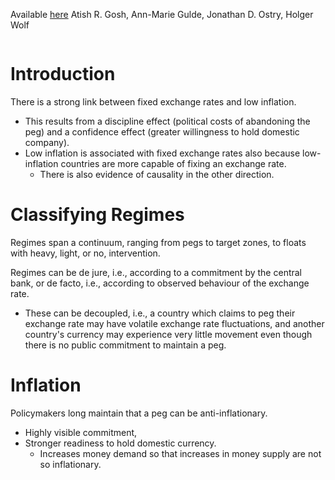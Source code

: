 Available [here](https://www.imf.org/external/pubs/ft/issues2/issue2.pdf)
Atish R. Gosh, Ann-Marie Gulde, Jonathan D. Ostry, Holger Wolf
```table-of-contents
```
# Introduction
There is a strong link between fixed exchange rates and low inflation.
- This results from a discipline effect (political costs of abandoning the peg) and a confidence effect (greater willingness to hold domestic company).
- Low inflation is associated with fixed exchange rates also because low-inflation countries are more capable of fixing an exchange rate.
	- There is also evidence of causality in the other direction.
# Classifying Regimes
Regimes span a continuum, ranging from pegs to target zones, to floats with heavy, light, or no, intervention.

Regimes can be de jure, i.e., according to a commitment by the central bank, or de facto, i.e., according to observed behaviour of the exchange rate.
- These can be decoupled, i.e., a country which claims to peg their exchange rate may have volatile exchange rate fluctuations, and another country's currency may experience very little movement even though there is no public commitment to maintain a peg.
# Inflation
Policymakers long maintain that a peg can be anti-inflationary.
- Highly visible commitment,
- Stronger readiness to hold domestic currency.
	- Increases money demand so that increases in money supply are not so inflationary.
